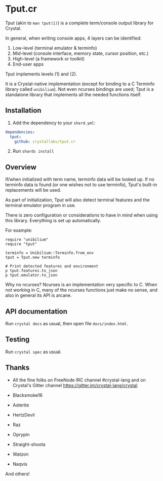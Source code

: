 # Tput.cr

Tput (akin to `man tput(1)`) is a complete term/console output library for Crystal.

In general, when writing console apps, 4 layers can be identified:

1. Low-level (terminal emulator & terminfo)
1. Mid-level (console interface, memory state, cursor position, etc.)
1. High-level (a framework or toolkit)
1. End-user apps

Tput implements levels (1) and (2).

It is a Crystal-native implementation (except for binding to a C Terminfo library
called `unibilium`). Not even ncurses bindings are used; Tput is a standalone
library that implements all the needed functions itself.

## Installation

1. Add the dependency to your `shard.yml`:

```yaml
dependencies:
  tput:
    github: crystallabs/tput.cr
```

2. Run `shards install`

## Overview

If/when initialized with term name, terminfo data will be looked up. If no terminfo
data is found (or one wishes not to use terminfo), Tput's built-in replacements will
be used.

As part of initialization, Tput will also detect terminal features and the
terminal emulator program in use.

There is zero configuration or considerations to have in mind when using
this library. Everything is set up automatically.

For example:

```cr
require "unibilium"
require "tput"

terminfo = Unibilium::Terminfo.from_env
tput = Tput.new terminfo

# Print detected features and environment
p tput.features.to_json
p tput.emulator.to_json
```

Why no ncurses? Ncurses is an implementation very specific to C. When not working
in C, many of the ncurses functions just make no sense, and also in general its
API is arcane.

## API documentation

Run `crystal docs` as usual, then open file `docs/index.html`.

## Testing

Run `crystal spec` as usual.

## Thanks

* All the fine folks on FreeNode IRC channel #crystal-lang and on Crystal's Gitter channel https://gitter.im/crystal-lang/crystal

* Blacksmoke16

* Asterite

* HertzDevil

* Raz

* Oprypin

* Straight-shoota

* Watzon

* Naqvis

And others!
